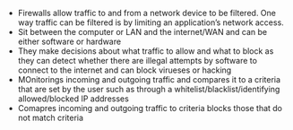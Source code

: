 - Firewalls allow traffic to and from a network device to be filtered. One way traffic can be filtered is by limiting an application’s network access.
- Sit between the computer or LAN and the internet/WAN and can be either software or hardware
- They make decisions about what traffic to allow and what to block as they can detect whether there are illegal attempts by software to connect to the internet and can block virueses or hacking
- MOnitorings incoming and outgoing traffic and compares it to a criteria that are set by the user such as through a whitelist/blacklist/identifying allowed/blocked IP addresses
- Comapres incoming and outgoing traffic to criteria blocks those that do not match criteria
